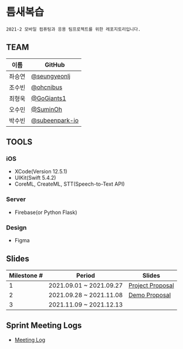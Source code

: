 # 틈새복습
```
2021-2 모바일 컴퓨팅과 응용 팀프로젝트를 위한 레포지토리입니다.
```

## TEAM
|이름|GitHub|
|-|---|
|좌승연|[@seungyeonlj](https://github.com/seungyeonlj)|
|조수빈|[@ohcnibus](https://github.com/ohcnibus)|
|최형욱|[@GoGiants1](https://github.com/GoGiants1)|
|오수민|[@SuminOh](https://github.com/SuminOh)|
|박수빈|[@subeenpark-io](https://github.com/subeenpark-io)|


## TOOLS
### iOS
* XCode(Version 12.5.1)
* UIKit(Swift 5.4.2)
* CoreML, CreateML, STT(Speech-to-Text API)
### Server
* Firebase(or Python Flask)
### Design
* Figma


## Slides
|Milestone #|Period|Slides|
|-|---|---|
|1|2021.09.01 ~ 2021.09.27|[Project Proposal](https://github.com/Teumsae/Teumsae/blob/master/%5B%EB%AA%A8%EB%B0%94%EC%9D%BC%20%EC%BB%B4%ED%93%A8%ED%8C%85%EA%B3%BC%20%EC%9D%91%EC%9A%A9%206%EC%A1%B0%5D%20Project%20Proposal.pdf)|
|2|2021.09.28 ~ 2021.11.08|[Demo Proposal](https://github.com/Teumsae/Teumsae/blob/master/%5B%E1%84%86%E1%85%A9%E1%84%87%E1%85%A1%E1%84%8B%E1%85%B5%E1%86%AF%20%E1%84%8F%E1%85%A5%E1%86%B7%E1%84%91%E1%85%B2%E1%84%90%E1%85%B5%E1%86%BC%E1%84%80%E1%85%AA%20%E1%84%8B%E1%85%B3%E1%86%BC%E1%84%8B%E1%85%AD%E1%86%BC%206%E1%84%8C%E1%85%A9%5D%20Prototype%20Proposal.pdf)|
|3|2021.11.09 ~ 2021.12.13||

## Sprint Meeting Logs
* [Meeting Log](https://docs.google.com/document/d/1uUrIMV7MVY6cAsx3ZXxxgd5foE4WkHjcOFwQ-V0g0cU/edit#heading=h.t4rli3m1t621)
